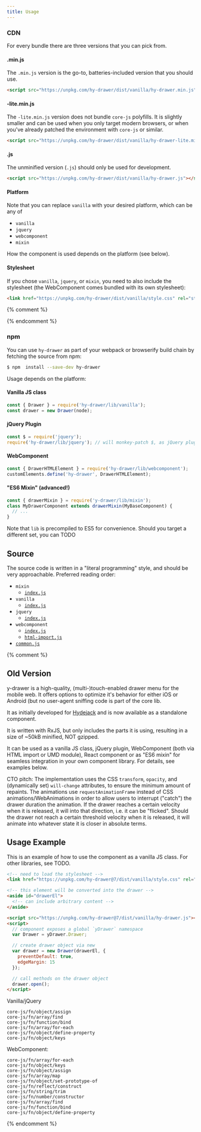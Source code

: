 ```yaml
---
title: Usage
---
```


### CDN
For every bundle there are three versions that you can pick from.

#### .min.js
The `.min.js` version is the go-to, batteries-included version that you should use.
~~~html
<script src="https://unpkg.com/hy-drawer/dist/vanilla/hy-drawer.min.js"></script>
~~~

#### -lite.min.js
The `-lite.min.js` version does not bundle `core-js` polyfills.
It is slightly smaller and can be used when you only target modern browsers, or when you've already patched the environment with `core-js` or similar.
~~~html
<script src="https://unpkg.com/hy-drawer/dist/vanilla/hy-drawer-lite.min.js"></script>
~~~

#### .js
The unminified version (`.js`) should only be used for development.
~~~html
<script src="https://unpkg.com/hy-drawer/dist/vanilla/hy-drawer.js"></script>
~~~

#### Platform
Note that you can replace `vanilla` with your desired platform, which can be any of
* `vanilla`
* `jquery`
* `webcomponent`
* `mixin`

How the component is used depends on the platform (see below).

#### Stylesheet
If you chose `vanilla`, `jquery`, or `mixin`, you need to also include the stylesheet (the WebComponent comes bundled with its own stylesheet):

~~~html
<link href="https://unpkg.com/hy-drawer/dist/vanilla/style.css" rel="stylesheet" type="text/css">
~~~

{% comment %}
<!--- #### Vanilla JS
The vanilla JS class is defined within the global `yDrawer` namespace and is called `Drawer`:

~~~html
<link href="https://unpkg.com/hy-drawer/dist/vanilla/style.css" rel="stylesheet" type="text/css">
<script src="https://unpkg.com/hy-drawer/dist/vanilla/hy-drawer.min.js"></script>
<script>
  var Drawer = yDrawer.Drawer;
  var drawer = new Drawer(document.getElementById('drawerEl'));
</script>
~~~

#### jQuery
As is typical for jQuery plugins, it will patch the existing jQuery instance,
so you only need to call `drawer` on your target element.

~~~html
<link href="https://unpkg.com/hy-drawer/dist/jquery/style.css" rel="stylesheet" type="text/css">
<script src="https://unpkg.com/jquery@3"></script>
<script src="https://unpkg.com/hy-drawer/dist/jquery/hy-drawer.min.js"></script>
<script>
  $('#drawerEl').drawer();
</script>
~~~ -->
{% endcomment %}

### npm
You can use `hy-drawer` as part of your webpack or browserify build chain by fetching the source from npm:

~~~sh
$ npm  install --save-dev hy-drawer
~~~

Usage depends on the platform:

#### Vanilla JS class
~~~js
const { Drawer } = require('hy-drawer/lib/vanilla');
const drawer = new Drawer(node);
~~~

#### jQuery Plugin
~~~js
const $ = require('jquery');
require('hy-drawer/lib/jquery'); // will monkey-patch $, as jQuery plugins usually do
~~~

#### WebComponent
~~~js
const { DrawerHTMLElement } = require('hy-drawer/lib/webcomponent');
customElements.define('hy-drawer', DrawerHTMLElement);
~~~

#### "ES6 Mixin" (advanced!)
~~~js
const { drawerMixin } = require('y-drawer/lib/mixin');
class MyDrawerComponent extends drawerMixin(MyBaseComponent) {
  // ...
}
~~~

Note that `lib` is precompiled to ES5 for convenience.
Should you target a different set, you can TODO

## Source
The source code is written in a "literal programming" style, and should be very approachable.
Preferred reading order:

* `mixin`
  * [`index.js`](../src/mixin/index.md)
* `vanilla`
  * [`index.js`](../src/vanilla/index.md)
* `jquery`
  * [`index.js`](../src/jquery/index.md)
* `webcomponent`
  * [`index.js`](../src/webcomponent/index.md)
  * [`html-import.js`](../src/webcomponent/html-import.md)
* [`common.js`](../src/common.md)


{% comment %}
## Old Version
y-drawer is a high-quality, (multi-)touch-enabled drawer menu for the mobile web.
It offers options to optimize it's behavior for either iOS or Android
(but no user-agent sniffing code is part of the core lib.

It as initially developed for [Hydejack](https://qwtel.com/hydejack/)
and is now available as a standalone component.

It is written with RxJS, but only includes the parts it is using, resulting in a size of ~50kB minified,
NOT gzipped.

It can be used as a vanilla JS class, jQuery plugin, WebComponent (both via HTML import or UMD module),
React component or as "ES6 mixin" for seamless integration in your own component library.
For details, see examples below.

CTO pitch:
The implementation uses the CSS `transform`, `opacity`, and (dynamically set) `will-change` attributes,
to ensure the minimum amount of repaints.
The animations use `requestAnimationFrame` instead of CSS animations/WebAnimations
in order to allow users to interrupt ("catch") the drawer duration the animation.
If the drawer reaches a certain velocity when it is released, it will into that direction,
i.e. it can be "flicked".
Should the drawer not reach a certain threshold velocity when it is released,
it will animate into whatever state it is closer in absolute terms.

## Usage Example
This is an example of how to use the component as a vanilla JS class.
For other libraries, see TODO.

~~~html
<!-- need to load the stylesheet -->
<link href="https://unpkg.com/hy-drawer@7/dist/vanilla/style.css" rel="stylesheet" type="text/css">

<!-- this element will be converted into the drawer -->
<aside id="drawerEl">
  <!-- can include arbitrary content -->
</aside>

<script src="https://unpkg.com/hy-drawer@7/dist/vanilla/hy-drawer.js"></script>
<script>
  // component exposes a global `yDrawer` namespace
  var Drawer = yDrawer.Drawer;

  // create drawer object via new
  var drawer = new Drawer(drawerEl, {
    preventDefault: true,
    edgeMargin: 15
  });

  // call methods on the drawer object
  drawer.open();
</script>
~~~


Vanilla/jQuery
~~~
core-js/fn/object/assign
core-js/fn/array/find
core-js/fn/function/bind
core-js/fn/array/for-each
core-js/fn/object/define-property
core-js/fn/object/keys
~~~

WebComponent:
~~~
core-js/fn/array/for-each
core-js/fn/object/keys
core-js/fn/object/assign
core-js/fn/array/map
core-js/fn/object/set-prototype-of
core-js/fn/reflect/construct
core-js/fn/string/trim
core-js/fn/number/constructor
core-js/fn/array/find
core-js/fn/function/bind
core-js/fn/object/define-property
~~~
{% endcomment %}
